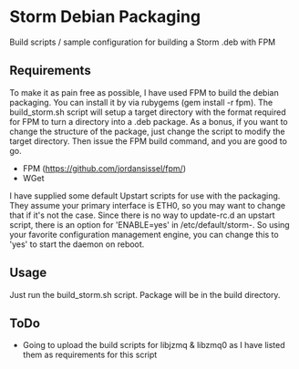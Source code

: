 Storm Debian Packaging
==============================================================

Build scripts / sample configuration for building a Storm .deb with FPM

Requirements
------------
To make it as pain free as possible, I have used FPM to build the debian packaging. You can install it by via rubygems (gem install -r fpm). The build_storm.sh script will setup a target directory with the format required for FPM to turn a directory into a .deb package. As a bonus, if you want to change the structure of the package, just change the script to modify the target directory. Then issue the FPM build command, and you are good to go.

* FPM (<https://github.com/jordansissel/fpm/>)
* WGet

I have supplied some default Upstart scripts for use with the packaging. They assume your primary interface is ETH0, so you may want to change that if it's not the case. Since there is no way to update-rc.d an upstart script, there is an option for 'ENABLE=yes' in /etc/default/storm-<process>. So using your favorite configuration management engine, you can change this to 'yes' to start the daemon on reboot.

Usage
-----
Just run the build_storm.sh script. Package will be in the build directory.

ToDo
-----
* Going to upload the build scripts for libjzmq & libzmq0 as I have listed them as requirements for this script
